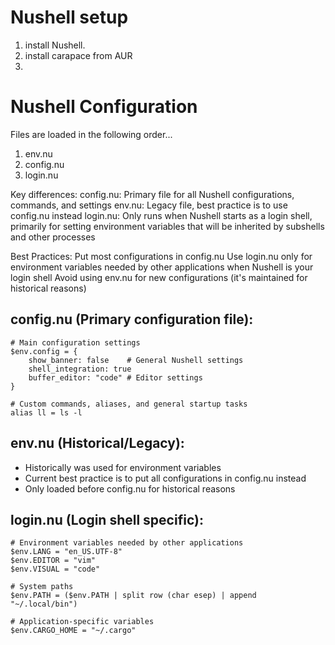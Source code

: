 # Nushell setup
1. install Nushell.
2. install carapace from AUR
3. 

# Nushell Configuration
Files are loaded in the following order...
1. env.nu
2. config.nu
3. login.nu

Key differences:
config.nu: Primary file for all Nushell configurations, commands, and settings 
env.nu: Legacy file, best practice is to use config.nu instead 
login.nu: Only runs when Nushell starts as a login shell, primarily for setting environment variables that will be inherited by subshells and other processes 

Best Practices:
Put most configurations in config.nu
Use login.nu only for environment variables needed by other applications when Nushell is your login shell
Avoid using env.nu for new configurations (it's maintained for historical reasons) 

## config.nu (Primary configuration file):
```shell
# Main configuration settings
$env.config = {
    show_banner: false    # General Nushell settings
    shell_integration: true
    buffer_editor: "code" # Editor settings
}

# Custom commands, aliases, and general startup tasks
alias ll = ls -l
```


## env.nu (Historical/Legacy):
- Historically was used for environment variables
- Current best practice is to put all configurations in config.nu instead 
- Only loaded before config.nu for historical reasons 


## login.nu (Login shell specific):
```shell
# Environment variables needed by other applications
$env.LANG = "en_US.UTF-8"
$env.EDITOR = "vim"
$env.VISUAL = "code"

# System paths
$env.PATH = ($env.PATH | split row (char esep) | append "~/.local/bin")

# Application-specific variables
$env.CARGO_HOME = "~/.cargo"
```

